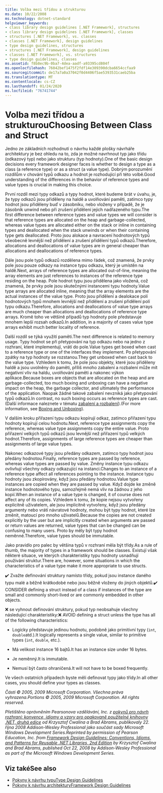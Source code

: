 ```yaml
---
title: Volba mezi třídou a strukturou
ms.date: 10/22/2008
ms.technology: dotnet-standard
helpviewer_keywords:
- class library design guidelines [.NET Framework], structures
- class library design guidelines [.NET Framework], classes
- structures [.NET Framework], vs. classes
- classes [.NET Framework], design guidelines
- type design guidelines, structures
- structures [.NET Framework], design guidelines
- classes [.NET Framework], vs. structures
- type design guidelines, classes
ms.assetid: f8b8ec9b-0ba7-4dea-aadf-a93395cd804f
ms.openlocfilehash: 76042bef1475f2fdf14e309390dcba6654ccfaa9
ms.sourcegitcommit: de17a7a0a37042f0d4406f5ae5393531caeb25ba
ms.translationtype: MT
ms.contentlocale: cs-CZ
ms.lasthandoff: 01/24/2020
ms.locfileid: "76741744"
---
```

# <a name="choosing-between-class-and-struct"></a><span data-ttu-id="ec85d-102">Volba mezi třídou a strukturou</span><span class="sxs-lookup"><span data-stu-id="ec85d-102">Choosing Between Class and Struct</span></span>
<span data-ttu-id="ec85d-103">Jedno ze základních rozhodnutí o návrhu každé plošky návrháře architektury je bez ohledu na to, zda je možné navrhnout typ jako třídu (odkazový typ) nebo jako strukturu (typ hodnoty).</span><span class="sxs-lookup"><span data-stu-id="ec85d-103">One of the basic design decisions every framework designer faces is whether to design a type as a class (a reference type) or as a struct (a value type).</span></span> <span data-ttu-id="ec85d-104">Dobrým porozumění rozdílům v chování typů odkazu a hodnot je rozhodující při této volbě.</span><span class="sxs-lookup"><span data-stu-id="ec85d-104">Good understanding of the differences in the behavior of reference types and value types is crucial in making this choice.</span></span>

 <span data-ttu-id="ec85d-105">První rozdíl mezi typy odkazů a typy hodnot, které budeme brát v úvahu, je, že typy odkazů jsou přiděleny na haldě a uvolňování paměti, zatímco typy hodnot jsou přiděleny buď v zásobníku, nebo vloženy v případě, že je zásobník unwind nebo při zrušení přidělení jejich nadřazeného typu.</span><span class="sxs-lookup"><span data-stu-id="ec85d-105">The first difference between reference types and value types we will consider is that reference types are allocated on the heap and garbage-collected, whereas value types are allocated either on the stack or inline in containing types and deallocated when the stack unwinds or when their containing type gets deallocated.</span></span> <span data-ttu-id="ec85d-106">Proto jsou alokace a navracení hodnotových typů všeobecně levnější než přidělení a zrušení přidělení typů odkazů.</span><span class="sxs-lookup"><span data-stu-id="ec85d-106">Therefore, allocations and deallocations of value types are in general cheaper than allocations and deallocations of reference types.</span></span>

 <span data-ttu-id="ec85d-107">Dále jsou pole typů odkazů rozdělena mimo řádek, což znamená, že prvky pole jsou pouze odkazy na instance typu odkazu, který je umístěn na haldě.</span><span class="sxs-lookup"><span data-stu-id="ec85d-107">Next, arrays of reference types are allocated out-of-line, meaning the array elements are just references to instances of the reference type residing on the heap.</span></span> <span data-ttu-id="ec85d-108">Pole hodnot typu jsou přidělena jako vložená, což znamená, že prvky pole jsou skutečnými instancemi typu hodnoty.</span><span class="sxs-lookup"><span data-stu-id="ec85d-108">Value type arrays are allocated inline, meaning that the array elements are the actual instances of the value type.</span></span> <span data-ttu-id="ec85d-109">Proto jsou přidělení a dealokace polí hodnotových typů mnohem levnější než přidělení a zrušení přidělení polí typu odkazu.</span><span class="sxs-lookup"><span data-stu-id="ec85d-109">Therefore, allocations and deallocations of value type arrays are much cheaper than allocations and deallocations of reference type arrays.</span></span> <span data-ttu-id="ec85d-110">Kromě toho ve většině případů typ hodnoty pole představuje mnohem lepší rozsah odkazů.</span><span class="sxs-lookup"><span data-stu-id="ec85d-110">In addition, in a majority of cases value type arrays exhibit much better locality of reference.</span></span>

 <span data-ttu-id="ec85d-111">Další rozdíl se týká využití paměti.</span><span class="sxs-lookup"><span data-stu-id="ec85d-111">The next difference is related to memory usage.</span></span> <span data-ttu-id="ec85d-112">Typy hodnot se při přetypování na typ odkazu nebo na jedno z rozhraní, které implementují, vrátí do pole.</span><span class="sxs-lookup"><span data-stu-id="ec85d-112">Value types get boxed when cast to a reference type or one of the interfaces they implement.</span></span> <span data-ttu-id="ec85d-113">Po přetypování zpátky na typ hodnoty se rozstanou.</span><span class="sxs-lookup"><span data-stu-id="ec85d-113">They get unboxed when cast back to the value type.</span></span> <span data-ttu-id="ec85d-114">Vzhledem k tomu, že pole jsou objekty, které jsou přiděleny haldě a jsou uvolněny do paměti, příliš mnoho zabalení a rozbalení může mít negativní vliv na haldu, uvolňování paměti a nakonec výkon aplikace.</span><span class="sxs-lookup"><span data-stu-id="ec85d-114">Because boxes are objects that are allocated on the heap and are garbage-collected, too much boxing and unboxing can have a negative impact on the heap, the garbage collector, and ultimately the performance of the application.</span></span>  <span data-ttu-id="ec85d-115">Naopak žádné takové zabalení nevzniká jako přetypování typů odkazů.</span><span class="sxs-lookup"><span data-stu-id="ec85d-115">In contrast, no such boxing occurs as reference types are cast.</span></span> <span data-ttu-id="ec85d-116">(Další informace naleznete v tématu [zabalení a rozbalení](../../csharp/programming-guide/types/boxing-and-unboxing.md)).</span><span class="sxs-lookup"><span data-stu-id="ec85d-116">(For more information, see [Boxing and Unboxing](../../csharp/programming-guide/types/boxing-and-unboxing.md)).</span></span>

 <span data-ttu-id="ec85d-117">V dalším kroku přiřazení typu odkazu kopírují odkaz, zatímco přiřazení typu hodnoty kopírují celou hodnotu.</span><span class="sxs-lookup"><span data-stu-id="ec85d-117">Next, reference type assignments copy the reference, whereas value type assignments copy the entire value.</span></span> <span data-ttu-id="ec85d-118">Proto přiřazení velkých typů odkazů jsou levnější než přiřazení typů velkých hodnot.</span><span class="sxs-lookup"><span data-stu-id="ec85d-118">Therefore, assignments of large reference types are cheaper than assignments of large value types.</span></span>

 <span data-ttu-id="ec85d-119">Nakonec odkazové typy jsou předány odkazem, zatímco typy hodnot jsou předány hodnotou.</span><span class="sxs-lookup"><span data-stu-id="ec85d-119">Finally, reference types are passed by reference, whereas value types are passed by value.</span></span> <span data-ttu-id="ec85d-120">Změny instance typu odkazu ovlivňují všechny odkazy odkazující na instanci.</span><span class="sxs-lookup"><span data-stu-id="ec85d-120">Changes to an instance of a reference type affect all references pointing to the instance.</span></span> <span data-ttu-id="ec85d-121">Instance typu hodnoty jsou zkopírovány, když jsou předány hodnotou.</span><span class="sxs-lookup"><span data-stu-id="ec85d-121">Value type instances are copied when they are passed by value.</span></span> <span data-ttu-id="ec85d-122">Když dojde ke změně instance hodnotového typu, samozřejmě nemá vliv na žádnou z jeho kopií.</span><span class="sxs-lookup"><span data-stu-id="ec85d-122">When an instance of a value type is changed, it of course does not affect any of its copies.</span></span> <span data-ttu-id="ec85d-123">Vzhledem k tomu, že kopie nejsou vytvořeny explicitně uživatelem, ale jsou implicitně vytvořeny, když jsou předány argumenty nebo vrátí návratové hodnoty, mohou být typy hodnot, které lze změnit, matoucí pro mnoho uživatelů.</span><span class="sxs-lookup"><span data-stu-id="ec85d-123">Because the copies are not created explicitly by the user but are implicitly created when arguments are passed or return values are returned, value types that can be changed can be confusing to many users.</span></span> <span data-ttu-id="ec85d-124">Proto by měly být typy hodnot neměnné.</span><span class="sxs-lookup"><span data-stu-id="ec85d-124">Therefore, value types should be immutable.</span></span>

 <span data-ttu-id="ec85d-125">Jako pravidlo pro palec by většina typů v rozhraní měla být třídy.</span><span class="sxs-lookup"><span data-stu-id="ec85d-125">As a rule of thumb, the majority of types in a framework should be classes.</span></span> <span data-ttu-id="ec85d-126">Existují však některé situace, ve kterých charakteristiky typu hodnoty usnadňují používání struktur.</span><span class="sxs-lookup"><span data-stu-id="ec85d-126">There are, however, some situations in which the characteristics of a value type make it more appropriate to use structs.</span></span>

 <span data-ttu-id="ec85d-127">✔️ Zvažte definování struktury namísto třídy, pokud jsou instance daného typu malé a běžně krátkodobé nebo jsou běžně vloženy do jiných objektů.</span><span class="sxs-lookup"><span data-stu-id="ec85d-127">✔️ CONSIDER defining a struct instead of a class if instances of the type are small and commonly short-lived or are commonly embedded in other objects.</span></span>

 <span data-ttu-id="ec85d-128">❌ se vyhnout definování struktury, pokud typ neobsahuje všechny následující charakteristiky:</span><span class="sxs-lookup"><span data-stu-id="ec85d-128">❌ AVOID defining a struct unless the type has all of the following characteristics:</span></span>

- <span data-ttu-id="ec85d-129">Logicky představuje jedinou hodnotu, podobně jako primitivní typy (`int`, `double`atd.).</span><span class="sxs-lookup"><span data-stu-id="ec85d-129">It logically represents a single value, similar to primitive types (`int`, `double`, etc.).</span></span>

- <span data-ttu-id="ec85d-130">Má velikost instance 16 bajtů.</span><span class="sxs-lookup"><span data-stu-id="ec85d-130">It has an instance size under 16 bytes.</span></span>

- <span data-ttu-id="ec85d-131">Je neměnný.</span><span class="sxs-lookup"><span data-stu-id="ec85d-131">It is immutable.</span></span>

- <span data-ttu-id="ec85d-132">Nemusí být často ohraničená.</span><span class="sxs-lookup"><span data-stu-id="ec85d-132">It will not have to be boxed frequently.</span></span>

 <span data-ttu-id="ec85d-133">Ve všech ostatních případech byste měli definovat typy jako třídy.</span><span class="sxs-lookup"><span data-stu-id="ec85d-133">In all other cases, you should define your types as classes.</span></span>

 <span data-ttu-id="ec85d-134">*Části © 2005, 2009 Microsoft Corporation. Všechna práva vyhrazena.*</span><span class="sxs-lookup"><span data-stu-id="ec85d-134">*Portions © 2005, 2009 Microsoft Corporation. All rights reserved.*</span></span>

 <span data-ttu-id="ec85d-135">*Přetištěno oprávněním Pearsonova vzdělávání, Inc. z [pokynů pro návrh rozhraní: konvence, idiomy a vzory pro opakovaně použitelné knihovny .NET, druhá edice](https://www.informit.com/store/framework-design-guidelines-conventions-idioms-and-9780321545619) od Krzysztof Cwalina a Brad Abrams, publikovaly 22. října 2008 Addison-Wesley Professional jako součást sady Microsoft Windows Development Series.*</span><span class="sxs-lookup"><span data-stu-id="ec85d-135">*Reprinted by permission of Pearson Education, Inc. from [Framework Design Guidelines: Conventions, Idioms, and Patterns for Reusable .NET Libraries, 2nd Edition](https://www.informit.com/store/framework-design-guidelines-conventions-idioms-and-9780321545619) by Krzysztof Cwalina and Brad Abrams, published Oct 22, 2008 by Addison-Wesley Professional as part of the Microsoft Windows Development Series.*</span></span>

## <a name="see-also"></a><span data-ttu-id="ec85d-136">Viz také</span><span class="sxs-lookup"><span data-stu-id="ec85d-136">See also</span></span>

- [<span data-ttu-id="ec85d-137">Pokyny k návrhu typu</span><span class="sxs-lookup"><span data-stu-id="ec85d-137">Type Design Guidelines</span></span>](../../../docs/standard/design-guidelines/type.md)
- [<span data-ttu-id="ec85d-138">Pokyny k návrhu architektury</span><span class="sxs-lookup"><span data-stu-id="ec85d-138">Framework Design Guidelines</span></span>](../../../docs/standard/design-guidelines/index.md)

